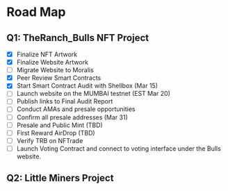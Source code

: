 # Road Map

## Q1: TheRanch\_Bulls NFT Project

* [x] Finalize NFT Artwork
* [x] Finalize Website Artwork
* [ ] Migrate Website to Moralis
* [x] Peer Review Smart Contracts
* [x] Start Smart Contract Audit with Shellbox (Mar 15)
* [ ] Launch website on the MUMBAI testnet (EST Mar 20)
* [ ] Publish links to Final Audit Report
* [ ] Conduct AMAs and presale opportunities
* [ ] Confirm all presale addresses (Mar 31)
* [ ] Presale and Public Mint (TBD)
* [ ] First Reward AirDrop (TBD)
* [ ] Verify TRB on NFTrade
* [ ] Launch Voting Contract and connect to voting interface under the Bulls website.

## Q2: Little Miners Project









